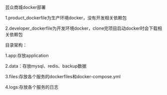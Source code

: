 芸众商城docker部署

1.product_dockerfile为生产环境docker，没有开发相关依赖包

2.developer_dockerfile为开发环境docker，clone完项目启动docker时会下载相关依赖包

目录架构：

1.app:存放application

2.data：存放mysql、redis、backup数据

3.files:存放各个服务的dockerfiles和docker-compose.yml

4.logs:存放各个服务的日志

